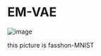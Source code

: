 # EM-VAE

![image](https://github.com/user-attachments/assets/b99f5477-b423-42c1-b459-cfe1cf66bb48)

this picture is fasshon-MNIST
